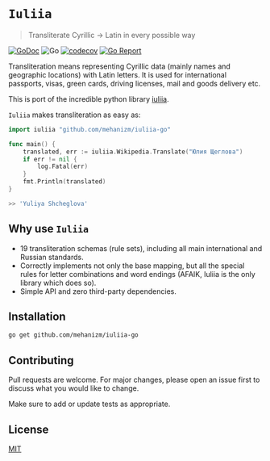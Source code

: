 # `Iuliia`
> Transliterate Cyrillic → Latin in every possible way

[![GoDoc](https://godoc.org/github.com/mehanizm/iuliia-go?status.svg)](https://pkg.go.dev/github.com/mehanizm/iuliia-go)
![Go](https://github.com/mehanizm/iuliia-go/workflows/Go/badge.svg)
[![codecov](https://codecov.io/gh/mehanizm/iuliia-go/branch/master/graph/badge.svg)](https://codecov.io/gh/mehanizm/iuliia-go)
[![Go Report](https://goreportcard.com/badge/github.com/mehanizm/iuliia-go)](https://goreportcard.com/report/github.com/mehanizm/iuliia-go)

Transliteration means representing Cyrillic data (mainly names and geographic locations) with Latin letters. It is used for international passports, visas, green cards, driving licenses, mail and goods delivery etc.

This is port of the incredible python library [iuliia](https://github.com/nalgeon/iuliia-py).

`Iuliia` makes transliteration as easy as:

```go
import iuliia "github.com/mehanizm/iuliia-go"

func main() {
    translated, err := iuliia.Wikipedia.Translate("Юлия Щеглова")
    if err != nil {
        log.Fatal(err)
    }
    fmt.Println(translated)
}

>> 'Yuliya Shcheglova'
```

## Why use `Iuliia`

- 19 transliteration schemas (rule sets), including all main international and Russian standards.
- Correctly implements not only the base mapping, but all the special rules for letter combinations and word endings (AFAIK, Iuliia is the only library which does so).
- Simple API and zero third-party dependencies.

## Installation

```sh
go get github.com/mehanizm/iuliia-go
```

## Contributing

Pull requests are welcome. For major changes, please open an issue first to discuss what you would like to change.

Make sure to add or update tests as appropriate.

## License

[MIT](https://choosealicense.com/licenses/mit/)
